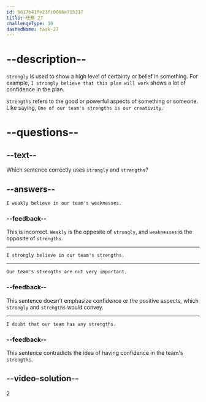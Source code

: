 ```yaml
---
id: 6617b41fe23fc0066e715317
title: 任務 27
challengeType: 19
dashedName: task-27
---
```


# --description--

`Strongly` is used to show a high level of certainty or belief in something. For example, `I strongly believe that this plan will work` shows a lot of confidence in the plan.

`Strengths` refers to the good or powerful aspects of something or someone. Like saying, `One of our team's strengths is our creativity.`

# --questions--

## --text--

Which sentence correctly uses `strongly` and `strengths`?

## --answers--

`I weakly believe in our team's weaknesses.`

### --feedback--

This is incorrect. `Weakly` is the opposite of `strongly`, and `weaknesses` is the opposite of `strengths`.

---

`I strongly believe in our team's strengths.`

---

`Our team's strengths are not very important.`

### --feedback--

This sentence doesn't emphasize confidence or the positive aspects, which `strongly` and `strengths` would convey.

---

`I doubt that our team has any strengths.`

### --feedback--

This sentence contradicts the idea of having confidence in the team's `strengths`.

## --video-solution--

2
